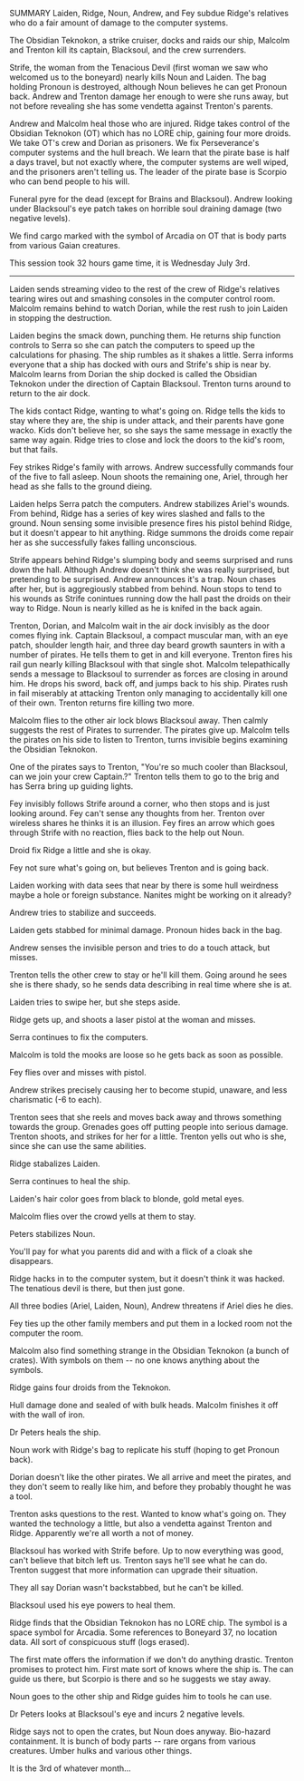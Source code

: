 SUMMARY
Laiden, Ridge, Noun, Andrew, and Fey subdue Ridge's relatives who do a fair amount of damage to the computer systems.

The Obsidian Teknokon, a strike cruiser, docks and raids our ship, Malcolm and Trenton kill its captain, Blacksoul, and the crew surrenders.

Strife, the woman from the Tenacious Devil (first woman we saw who welcomed us to the boneyard) nearly kills Noun and Laiden.  The bag holding Pronoun is destroyed, although Noun believes he can get Pronoun back.  Andrew and Trenton damage her enough to were she runs away, but not before revealing she has some vendetta against Trenton's parents.

Andrew and Malcolm heal those who are injured.  Ridge takes control of the Obsidian Teknokon (OT) which has no LORE chip, gaining four more droids.  We take OT's crew and Dorian as prisoners.  We fix Perseverance's computer systems and the hull breach.  We learn that the pirate base is half a days travel, but not exactly where, the computer systems are well wiped, and the prisoners aren't telling us.  The leader of the pirate base is Scorpio who can bend people to his will.

Funeral pyre for the dead (except for Brains and Blacksoul).  Andrew looking under Blacksoul's eye patch takes on horrible soul draining damage (two negative levels).

We find cargo marked with the symbol of Arcadia on OT that is body parts from various Gaian creatures.

This session took 32 hours game time, it is Wednesday July 3rd.

----------------
Laiden sends streaming video to the rest of the crew of Ridge's relatives tearing wires out and smashing consoles in the computer control room.  Malcolm remains behind to watch Dorian, while the rest rush to join Laiden in stopping the destruction.  

Laiden begins the smack down, punching them.  He returns ship function controls to Serra so she can patch the computers to speed up the calculations for phasing.  The ship rumbles as it shakes a little.  Serra informs everyone that a ship has docked with ours and Strife's ship is near by.  Malcolm learns from Dorian the ship docked is called the Obsidian Teknokon under the direction of Captain Blacksoul.  Trenton turns around to return to the air dock.

The kids contact Ridge, wanting to what's going on.  Ridge tells the kids to stay where they are, the ship is under attack, and their parents have gone wacko.  Kids don't believe her, so she says the same message in exactly the same way again.  Ridge tries to close and lock the doors to the kid's room, but that fails.

Fey strikes Ridge's family with arrows.  Andrew successfully commands four of the five to fall asleep.  Noun shoots the remaining one, Ariel, through her head as she falls to the ground dieing.

Laiden helps Serra patch the computers.  Andrew stabilizes Ariel's wounds.  From behind, Ridge has a series of key wires slashed and falls to the ground.  Noun sensing some invisible presence fires his pistol behind Ridge, but it doesn't appear to hit anything.  Ridge summons the droids come repair her as she successfully fakes falling unconscious.

Strife appears behind Ridge's slumping body and seems surprised and runs down the hall.  Although Andrew doesn't think she was really surprised, but pretending to be surprised.  Andrew announces it's a trap.  Noun chases after her, but is aggregiously stabbed from behind.  Noun stops to tend to his wounds as Strife conintues running dow the hall past the droids on their way to Ridge.  Noun is nearly killed as he is knifed in the back again.




Trenton, Dorian, and Malcolm wait in the air dock invisibly as the door comes flying ink.  Captain Blacksoul, a compact muscular man, with an eye patch, shoulder length hair, and three day beard growth saunters in with a number of pirates. He tells them to get in and kill everyone.  Trenton fires his rail gun nearly killing Blacksoul with that single shot.  Malcolm telepathically sends a message to Blacksoul to surrender as forces are closing in around him.  He drops his sword, back off, and jumps back to his ship.  Pirates rush in fail miserably at attacking Trenton only managing to accidentally kill one of their own.  Trenton returns fire killing two more.

Malcolm flies to the other air lock blows Blacksoul away.  Then calmly suggests the rest of Pirates to surrender.  The pirates give up.  Malcolm tells the pirates on his side to listen to Trenton, turns invisible begins examining the Obsidian Teknokon.

One of the pirates says to Trenton, &quot;You're so much cooler than Blacksoul, can we join your crew Captain.?&quot;  Trenton tells them to go to the brig and has Serra bring up guiding lights.

Fey invisibly follows Strife around a corner, who then stops and is just looking around.  Fey can't sense any thoughts from her.  Trenton over wireless shares he thinks it is an illusion.  Fey fires an arrow which goes through Strife with no reaction, flies back to the help out Noun.



Droid fix Ridge a little and she is okay.

Fey not sure what's going on, but believes Trenton and is going back.  

Laiden working with data sees that near by there is some hull weirdness maybe a hole or foreign substance.  Nanites might be working on it already?



Andrew tries to stabilize and succeeds.

Laiden gets stabbed for minimal damage.  Pronoun hides back in the bag.

Andrew senses the invisible person and tries to do a touch attack, but misses.

Trenton tells the other crew to stay or he'll kill them.  Going around he sees she is there shady, so he sends data describing in real time where she is at.

Laiden tries to swipe her, but she steps aside.

Ridge gets up, and shoots a laser pistol at the woman and misses.

Serra continues to fix the computers.

Malcolm is told the mooks are loose so he gets back as soon as possible.

Fey flies over and misses with pistol.

Andrew strikes precisely causing her to become stupid, unaware, and less charismatic (-6 to each).

Trenton sees that she reels and moves back away and throws something towards the group.  Grenades goes off putting people into serious damage.  Trenton shoots, and strikes for her for a little.  Trenton yells out who is she, since she can use the same abilities.

Ridge stabalizes Laiden.

Serra continues to heal the ship.

Laiden's hair color goes from black to blonde, gold metal eyes.

Malcolm flies over the crowd yells at them to stay.

Peters stabilizes Noun.

You'll pay for what you parents did and with a flick of a cloak she disappears.

Ridge hacks in to the computer system, but it doesn't think it was hacked.  The tenatious devil is there, but then just gone.

All three bodies (Ariel, Laiden, Noun), Andrew threatens if Ariel dies he dies.

Fey ties up the other family members and put them in a locked room not the computer the room.

Malcolm also find something  strange in the Obsidian Teknokon (a bunch of crates). With symbols on them -- no one knows anything about the symbols.  

Ridge gains four droids from the Teknokon.  

Hull damage done and sealed of with bulk heads.   Malcolm finishes it off with the wall of iron.

Dr Peters heals the ship.

Noun work with Ridge's bag to replicate his stuff (hoping to get Pronoun back).

Dorian doesn't like the other pirates.  We all arrive and meet the pirates, and they don't seem to really like him, and before they probably thought he was a tool.

Trenton asks questions to the rest.  Wanted to know what's going on.  They wanted the technology a little, but also a vendetta against Trenton and Ridge.  Apparently we're all worth a not of money.

Blacksoul has worked with Strife before.  Up to now everything was good, can't believe that bitch left us.  Trenton says he'll see what he can do.  Trenton suggest that more information can upgrade their situation.

They all say Dorian wasn't backstabbed, but he can't be killed.  

Blacksoul used his eye powers to heal them.  

Ridge finds that the Obsidian Teknokon has no LORE chip.  The symbol is a space symbol for Arcadia.    Some references to Boneyard 37, no location data.  All sort of conspicuous stuff (logs erased).

The first mate offers the information if we don't do anything drastic.  Trenton promises to protect him.  First mate sort of knows where the ship is.  The can guide us there, but Scorpio is there and so he suggests we stay away.

Noun goes to the other ship and Ridge guides him to tools he can use.

Dr Peters looks at Blacksoul's eye and incurs 2 negative levels.

Ridge says not to open the crates, but Noun does anyway.  Bio-hazard containment.  It is bunch of body parts -- rare organs from various creatures.  Umber hulks and various other things.

It is the 3rd of whatever month...
